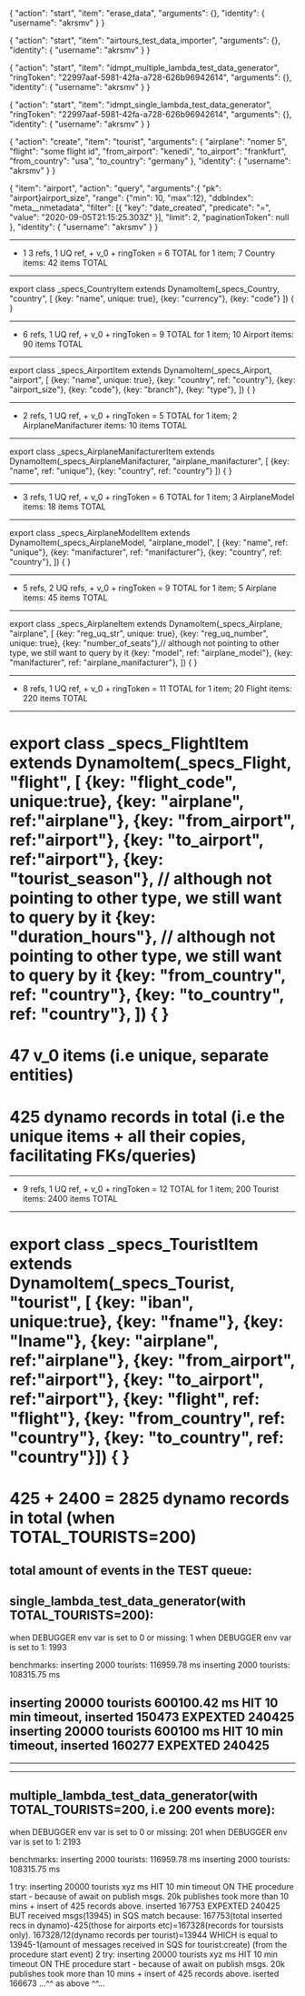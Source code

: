 {
  "action": "start",
  "item": "erase_data",
  "arguments": {},
  "identity": {
    "username": "akrsmv"
  }
}

{
  "action": "start",
  "item": "airtours_test_data_importer",
  "arguments": {},
  "identity": {
    "username": "akrsmv"
  }
}

{
  "action": "start",
  "item": "idmpt_multiple_lambda_test_data_generator",
  "ringToken": "22997aaf-5981-42fa-a728-626b96942614",
  "arguments": {},
  "identity": {
    "username": "akrsmv"
  }
}

{
  "action": "start",
  "item": "idmpt_single_lambda_test_data_generator",
  "ringToken": "22997aaf-5981-42fa-a728-626b96942614",
  "arguments": {},
  "identity": {
    "username": "akrsmv"
  }
}

{
  "action": "create",
  "item": "tourist",
  "arguments": {
      "airplane": "nomer 5",
    "flight": "some flight id",
    "from_airport": "kenedi",
    "to_airport": "frankfurt",
    "from_country": "usa",
    "to_country": "germany"
  },
  "identity": {
    "username": "akrsmv"
  }
}

{
    "item": "airport",
    "action": "query",
    "arguments":{
      "pk": "airport}airport_size",
      "range": {"min": 10, "max":12},
      "ddbIndex": "meta__nmetadata",
      "filter": [{
        "key": "date_created",
        "predicate": "=",
        "value": "2020-09-05T21:15:25.303Z"
      }],
      "limit": 2,
      "paginationToken": null
    },
    "identity": {
      "username": "akrsmv"
    }
}

************************************************************************
* 1 3 refs, 1 UQ ref, + v_0 + ringToken = 6 TOTAL for 1 item; 7 Country items: 42 items TOTAL
************************************************************************
export class _specs_CountryItem extends DynamoItem(_specs_Country, "country", [
    {key: "name", unique: true},
    {key: "currency"},
    {key: "code"}
]) { }

************************************************************************
* 6 refs, 1 UQ ref, + v_0 + ringToken = 9 TOTAL for 1 item; 10 Airport items: 90 items TOTAL
************************************************************************
export class _specs_AirportItem extends DynamoItem(_specs_Airport, "airport", [
    {key: "name", unique: true},
    {key: "country", ref: "country"},
    {key: "airport_size"},
	{key: "code"},
	{key: "branch"},
	{key: "type"},
]) { }

************************************************************************
* 2 refs, 1 UQ ref, + v_0 + ringToken = 5 TOTAL for 1 item; 2 AirplaneManifacturer items: 10 items TOTAL
************************************************************************
export class _specs_AirplaneManifacturerItem extends DynamoItem(_specs_AirplaneManifacturer, "airplane_manifacturer", [
    {key: "name", ref: "unique"},
    {key: "country", ref: "country"}
]) { }

************************************************************************
* 3 refs, 1 UQ ref, + v_0 + ringToken = 6 TOTAL for 1 item; 3 AirplaneModel items: 18 items TOTAL
************************************************************************
export class _specs_AirplaneModelItem extends DynamoItem(_specs_AirplaneModel, "airplane_model", [
    {key: "name", ref: "unique"},
    {key: "manifacturer", ref: "manifacturer"},
    {key: "country", ref: "country"},
]) { }

************************************************************************
* 5 refs, 2 UQ refs, + v_0 + ringToken = 9 TOTAL for 1 item; 5 Airplane items: 45 items TOTAL
************************************************************************
export class _specs_AirplaneItem extends DynamoItem(_specs_Airplane, "airplane", [
    {key: "reg_uq_str", unique: true},
    {key: "reg_uq_number", unique: true},
    {key: "number_of_seats"},// although not pointing to other type, we still want to query by it
    {key: "model", ref: "airplane_model"},
    {key: "manifacturer", ref: "airplane_manifacturer"},
]) { }


************************************************************************
* 8 refs, 1 UQ ref, + v_0 + ringToken = 11 TOTAL for 1 item; 20 Flight items: 220 items TOTAL
************************************************************************
export class _specs_FlightItem extends DynamoItem(_specs_Flight, "flight", [
    {key: "flight_code", unique:true},
    {key: "airplane", ref:"airplane"},
    {key: "from_airport", ref:"airport"},
    {key: "to_airport", ref:"airport"},
    {key: "tourist_season"}, // although not pointing to other type, we still want to query by it
    {key: "duration_hours"}, // although not pointing to other type, we still want to query by it
    {key: "from_country", ref: "country"},
    {key: "to_country", ref: "country"},
]) { }
======
47 v_0 items (i.e unique, separate entities)
======
425 dynamo records in total (i.e the unique items + all their copies, facilitating FKs/queries)
======
************************************************************************
* 9 refs, 1 UQ ref, + v_0 + ringToken = 12 TOTAL for 1 item; 200 Tourist items: 2400 items TOTAL
************************************************************************
export class _specs_TouristItem extends DynamoItem(_specs_Tourist, "tourist", [
    {key: "iban", unique:true},
    {key: "fname"},
    {key: "lname"},
    {key: "airplane", ref:"airplane"},
    {key: "from_airport", ref:"airport"},
    {key: "to_airport", ref:"airport"},
    {key: "flight", ref: "flight"}, 
    {key: "from_country", ref: "country"},
    {key: "to_country", ref: "country"}]) { }
======
425 + 2400 = 2825 dynamo records in total (when TOTAL_TOURISTS=200)
======

total amount of events in the TEST queue:
-----------------------------------------------
single_lambda_test_data_generator(with TOTAL_TOURISTS=200):
-----------------------------------------------
when DEBUGGER env var is set to 0 or missing: 1
when DEBUGGER env var is set to 1: 1993

benchmarks:
inserting 2000 tourists: 116959.78 ms
inserting 2000 tourists: 108315.75 ms

inserting 20000 tourists 600100.42 ms HIT 10 min timeout, inserted 150473 EXPEXTED 240425
inserting 20000 tourists 600100 ms HIT 10 min timeout, inserted 160277 EXPEXTED 240425
-------------------------------------------
-------------------------------------------

-----------------------------------------------
multiple_lambda_test_data_generator(with TOTAL_TOURISTS=200, i.e 200 events more):
-----------------------------------------------
when DEBUGGER env var is set to 0 or missing: 201
when DEBUGGER env var is set to 1: 2193

benchmarks:
inserting 2000 tourists: 116959.78 ms
inserting 2000 tourists: 108315.75 ms

1 try: inserting 20000 tourists xyz ms HIT 10 min timeout ON THE procedure start - because of await on publish msgs. 20k publishes took more than 10 mins + insert of 425 records above. inserted 167753 EXPEXTED 240425 BUT received msgs(13945) in SQS match because: 167753(total inserted recs in dynamo)-425(those for airports etc)=167328(records for toursists only). 167328/12(dynamo records per tourist)=13944 WHICH is equal to 13945-1(amount of messages received in SQS for tourist:create) (from the procedure start event)
2 try: inserting 20000 tourists xyz ms HIT 10 min timeout ON THE procedure start - because of await on publish msgs. 20k publishes took more than 10 mins + insert of 425 records above. iserted 166673 ...^^ as above ^^...
